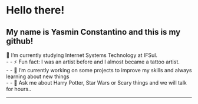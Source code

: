 <h1> Hello there! </h1>
<h2> My name is Yasmin Constantino and this is my github! </h2>

  <p> 🌱 I’m currently studying Internet Systems Technology at IFSul.
    <br>
  - - ⚡ Fun fact: I was an artist before and I almost became a tattoo artist.
    <br>
  - - 🔭 I’m currently working on some projects to improve my skills and always learning about new things
    <br>
  - - 💬 Ask me about Harry Potter, Star Wars or Scary things and we will talk for hours..
  </p>

  <hr>

<!--
<img style="width=100px;  src="Ghost Wallpaper.jpeg">
      -->



<!--
**yasminconstantino/yasminconstantino** is a ✨ _special_ ✨ repository because its `README.md` (this file) appears on your GitHub profile.

Here are some ideas to get you started:

- 🌱 I’m currently learning ...
- 👯 I’m looking to collaborate on ...
- 🤔 I’m looking for help with ...
- 💬 Ask me about ...
- 📫 How to reach me: ...
- 😄 Pronouns: ...
-->

